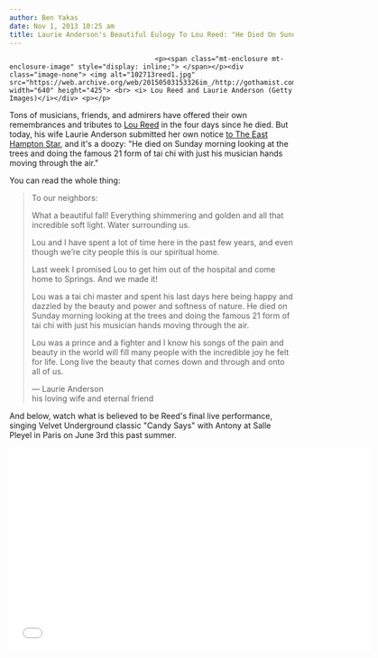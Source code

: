 ```yaml
---
author: Ben Yakas
date: Nov 1, 2013 10:25 am
title: Laurie Anderson's Beautiful Eulogy To Lou Reed: "He Died On Sunday Morning Looking At The Trees"
---
```


	
										<p><span class="mt-enclosure mt-enclosure-image" style="display: inline;"> </span></p><div class="image-none"> <img alt="102713reed1.jpg" src="https://web.archive.org/web/20150503153326im_/http://gothamist.com/attachments/byakas/102713reed1.jpg" width="640" height="425"> <br> <i> Lou Reed and Laurie Anderson (Getty Images)</i></div> <p></p>

<p>Tons of musicians, friends, and admirers have offered their own remembrances and tributes to <a href="https://web.archive.org/web/20150503153326/http://gothamist.com/tags/loureed">Lou Reed</a> in the four days since he died. But today, his wife Laurie Anderson submitted her own notice <a href="https://web.archive.org/web/20150503153326/http://easthamptonstar.com/Obituaries/20131031/Lou-Reed#.UnKw_F57aZs.email">to The East Hampton Star</a>, and it&apos;s a doozy: &quot;He died on Sunday morning looking at the trees and doing the famous 21 form of tai chi with just his musician hands moving through the air.&quot;</p>

<p>You can read the whole thing:</p>

<blockquote>To our neighbors:

<p>What a beautiful fall! Everything shimmering and golden and all that incredible soft light. Water surrounding us.</p>

<p>Lou and I have spent a lot of time here in the past few years, and even though we&#x2019;re city people this is our spiritual home.</p>

<p>Last week I promised Lou to get him out of the hospital and come home to Springs. And we made it!</p>

<p>Lou was a tai chi master and spent his last days here being happy and dazzled by the beauty and power and softness of nature. He died on Sunday morning looking at the trees and doing the famous 21 form of tai chi with just his musician hands moving through the air.</p>

<p>Lou was a prince and a fighter and I know his songs of the pain and beauty in the world will fill many people with the incredible joy he felt for life. Long live the beauty that comes down and through and onto all of us.</p>

<p>&#x2014; Laurie Anderson<br>
his loving wife and eternal friend</p></blockquote><p></p>

<p>And below, watch what is believed to be Reed&apos;s final live performance, singing Velvet Underground classic &quot;Candy Says&quot; with Antony at Salle Pleyel in Paris on June 3rd this past summer.</p>

<p><iframe width="640" height="360" src="//web.archive.org/web/20150503153326if_/http://www.youtube.com/embed/di_2U23NA6A" frameborder="0" allowfullscreen></iframe></p>					
										
									
				